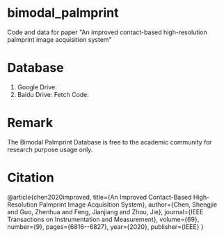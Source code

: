 # bimodal_palmprint
Code and data for paper "An improved contact-based high-resolution palmprint image acquisition system"

# Database
1. Google Drive:
2. Baidu Drive: Fetch Code:

# Remark
The Bimodal Palmprint Database is free to the academic community for research purpose usage only.

# Citation
@article{chen2020improved,
  title={An Improved Contact-Based High-Resolution Palmprint Image Acquisition System},
  author={Chen, Shengjie and Guo, Zhenhua and Feng, Jianjiang and Zhou, Jie},
  journal={IEEE Transactions on Instrumentation and Measurement},
  volume={69},
  number={9},
  pages={6816--6827},
  year={2020},
  publisher={IEEE}
}

